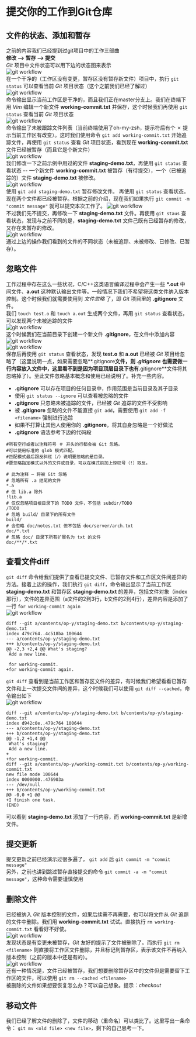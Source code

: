 # 提交你的工作到Git仓库

## 文件的状态、添加和暂存
之前的内容我们已经提到过git项目中的工作三部曲  
**修改 --> 暂存 --> 提交**  
*Git* 项目中文件状态可以用下边的状态图来表示  
![git workflow](https://github.com/op-y/git-practice/blob/master/images/2/draft.2-6.png)  
在一个干净的（工作区没有变更，暂存区没有暂存新文件）项目中，执行 `git status` 可以查看当前 *Git* 项目状态（这个之前我们已经了解过）  
![git workflow](https://github.com/op-y/git-practice/blob/master/images/2/snip.2-31.png)  
命令输出显示当前工作区是干净的，而且我们正在master分支上。我们在终端下用 *Vim* 编辑一个新文件 **working-commit.txt** 并保存，这个时候我们再使用 `git status` 查看当前 *Git* 项目状态  
![git workflow](https://github.com/op-y/git-practice/blob/master/images/2/snip.2-32.png)  
命令输出了未被跟踪文件列表（当前终端使用了oh-my-zsh，提示符后有个 ✗ 提示当前工作区有改变）。这时我们使用命令 `git add working-commit.txt` 开始追踪文件，再使用 `git status` 查看 *Git* 项目状态，看到现在 **working-commit.txt** 文件已经被暂存（而且它是个新文件）  
![git workflow](https://github.com/op-y/git-practice/blob/master/images/2/snip.2-33.png)  
我们修改一下之前示例中用过的文件 **staging-demo.txt**，再使用 `git status` 查看状态 -- 一个新文件 **working-commit.txt** 被暂存（有待提交），一个（已被追踪的）文件 **staging-demo.txt** 被修改。  
![git workflow](https://github.com/op-y/git-practice/blob/master/images/2/snip.2-34.png)  
使用 `git add staging-demo.txt` 暂存修改文件。 再使用 `git status` 查看状态。现在两个文件都已经被暂存。根据之前的介绍，现在我们如果执行 `git commit -m "commit message"` 就可以提交本次工作了。 
![git workflow](https://github.com/op-y/git-practice/blob/master/images/2/snip.2-35.png)   
不过我们先不提交，再修改一下 **staging-demo.txt** 文件。再使用 `git staus` 查看状态，发现与之前不同的是，**staging-demo.txt** 文件己既有已经暂存的修改，又存在未暂存的修改。  
![git workflow](https://github.com/op-y/git-practice/blob/master/images/2/snip.2-36.png)  
通过上边的操作我们看到的文件的不同状态（未被追踪、未被修改、已修改、已暂存）。  

## 忽略文件
工作过程中存在这么一些状况，C/C++这类语言编译过程中会产生一些 **\*.out** 中间文件、**a.out** 这种默认输出文件等。一般情况下我们不希望将这类文件纳入版本控制。这个时候我们就需要使用到 *文件忽略* 了，即 *Git* 项目里的 **.gitignore** 文件。  
我们 `touch test.o` 和 `touch a.out` 生成两个文件，再用 `git status` 查看状态，可以发现两个未被追踪的文件  
![git workflow](https://github.com/op-y/git-practice/blob/master/images/2/snip.2-37.png)  
这个时候我们在当前目录下创建一个新文件 **.gitignore**，在文件中添加内容  
![git workflow](https://github.com/op-y/git-practice/blob/master/images/2/snip.2-38.png)  
![git workflow](https://github.com/op-y/git-practice/blob/master/images/2/snip.2-39.png)  
保存后再使用 `git status` 查看状态，发现 **test.o** 和 **a.out** 已经被 *Git* 项目给忽略了（这里说明一点，如果需要忽略**.gitignore**文件，则 *.gitignore* 也需要做一行内容放入文件中，这里看不到是因为项目顶层目录下也有**.gitignore**文件将其忽略掉了）。至此文件忽略基本概念和使用已经说明了。补充一些内容。  

* **.gitignore** 可以存在项目的任何目录中，作用范围是当前目录及其子目录
* 使用 `git status --ignore` 可以查看被忽略的文件
* **.gitignore** 只忽略未被追踪的文件，已经被 *Git* 追踪的文件不受影响
* 被 **.gitignore** 忽略的文件不能直接 `git add`，需要使用 `git add -f <filename>` 强制进行追踪
* 如果不打算让其他人使用你的 **.gitignore**，将其自身忽略是一个好做法
* **.gitignore**	语法参考下边的代码段

```
#所有空行或者以注释符号 ＃ 开头的行都会被 Git 忽略。
#可以使用标准的 glob 模式匹配。
#匹配模式最后跟反斜杠（/）说明要忽略的是目录。
#要忽略指定模式以外的文件或目录，可以在模式前加上惊叹号（!）取反。

# 此为注释 – 将被 Git 忽略
# 忽略所有 .a 结尾的文件
*.a
# 但 lib.a 除外
!lib.a
# 仅仅忽略项目根目录下的 TODO 文件，不包括 subdir/TODO
/TODO
# 忽略 build/ 目录下的所有文件
build/
# 会忽略 doc/notes.txt 但不包括 doc/server/arch.txt
doc/*.txt
# 忽略 doc/ 目录下所有扩展名为 txt 的文件
doc/**/*.txt
```

## 查看文件diff
`git diff` 命令给我们提供了查看已提交文件、已暂存文件和工作区文件间差异的方法。接着上边的操作，我们执行 `git diff`，命令输出显示了当前工作区 **staging-demo.txt** 和暂存区 **staging-demo.txt** 的差异，包括文件对象（index 那行），文件的差异范围（a文件的2到3行，b文件的2到4行），差异内容是添加了一行 `for working-commit again`  
![git workflow](https://github.com/op-y/git-practice/blob/master/images/2/snip.2-40.png)  

```
diff --git a/contents/op-y/staging-demo.txt b/contents/op-y/staging-demo.txt
index 479c764..4c518ba 100644
--- a/contents/op-y/staging-demo.txt
+++ b/contents/op-y/staging-demo.txt
@@ -2,3 +2,4 @@ What's staging?
 Add a new line.

 for working-commit.
+for working-commit again.
```

`git diff` 查看到是当前工作区和暂存区文件的差异，有时候我们希望看看已暂存文件和上一次提交文件间的差异，这个时候我们可以使用 `git diff --cached`，命令输出如下  
![git workflow](https://github.com/op-y/git-practice/blob/master/images/2/snip.2-41.png)  

```
diff --git a/contents/op-y/staging-demo.txt b/contents/op-y/staging-demo.txt
index d942c0e..479c764 100644
--- a/contents/op-y/staging-demo.txt
+++ b/contents/op-y/staging-demo.txt
@@ -1,2 +1,4 @@
 What's staging?
 Add a new line.
+
+for working-commit.
diff --git a/contents/op-y/working-commit.txt b/contents/op-y/working-commit.txt
new file mode 100644
index 0000000..476903a
--- /dev/null
+++ b/contents/op-y/working-commit.txt
@@ -0,0 +1 @@
+I finish one task.
(END)
```

可以看到 **staging-demo.txt** 添加了一行内容，而 **working-commit.txt** 是新增文件。

## 提交更新
提交更新之前已经演示过很多遍了， `git add` 后 `git commit -m "commit message"`  
另外，之前也讲到跳过暂存直接提交的命令 `git commit -a -m "commit message"`，这种命令需要谨慎使用

## 删除文件
已经被纳入 *Git* 版本控制的文件，如果后续需不再需要，也可以将文件从 *Git* 追踪的文件中删除。我们用 **working-commit.txt** 试试。直接执行 `rm working-commit.txt` 看看好不好使。  
![git workflow](https://github.com/op-y/git-practice/blob/master/images/2/snip.2-43.png)  
发现状态是有变更未被暂存，*Git* 友好的提示了文件被删除了。而执行 `git rm <filename>` 则直接将工作区文件删除，并且标记到暂存区，表示该文件不再纳入版本控制（之前的版本中还是有的）。  
![git workflow](https://github.com/op-y/git-practice/blob/master/images/2/snip.2-44.png)  
还有一种情况是，文件已经被暂存，我们想要删除暂存区中的文件但是需要留下工作区的文件，可以使用 `git rm --cached <filename>`  
被删除的文件如果想要恢复怎么办？可以自己想象。提示：*checkout*

## 移动文件
我们已经了解文件的删除了，文件的移动（重命名）可以类比了。这里写出一条命令： `git mv <old file> <new file>`，剩下的自己思考一下。